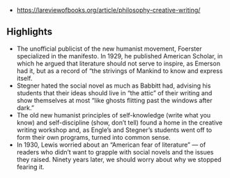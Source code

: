 
- https://lareviewofbooks.org/article/philosophy-creative-writing/

## Highlights

- The unofficial publicist of the new humanist movement, Foerster specialized in the manifesto. In 1929, he published American Scholar, in which he argued that literature should not serve to inspire, as Emerson had it, but as a record of “the strivings of Mankind to know and express itself.
- Stegner hated the social novel as much as Babbitt had, advising his students that their ideas should live in “the attic” of their writing and show themselves at most “like ghosts flitting past the windows after dark.”
- The old new humanist principles of self-knowledge (write what you know) and self-discipline (show, don’t tell) found a home in the creative writing workshop and, as Engle’s and Stegner’s students went off to form their own programs, turned into common sense.
- In 1930, Lewis worried about an “American fear of literature” — of readers who didn’t want to grapple with social novels and the issues they raised. Ninety years later, we should worry about why we stopped fearing it.